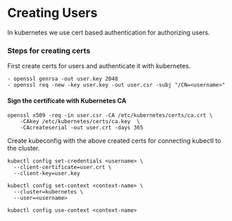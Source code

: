 # Creating Users

In kubernetes we use cert based authentication for authorizing users.

### Steps for creating certs

First create certs for users and authenticate it with kubernetes.

```
- openssl genrsa -out user.key 2048
- openssl req -new -key user.key -out user.csr -subj "/CN=<username>"
```

#### Sign the certificate with Kubernetes CA

```
openssl x509 -req -in user.csr -CA /etc/kubernetes/certs/ca.crt \
    -CAkey /etc/kubernetes/certs/ca.key  \
    -CAcreateserial -out user.crt -days 365
```

Create kubeconfig with the above created certs for connecting kubectl to the cluster.

```
kubectl config set-credentials <username> \
  --client-certificate=user.crt \
  --client-key=user.key

kubectl config set-context <context-name> \
  --cluster=kubernetes \
  --user=<username>

kubectl config use-context <context-name>
```



